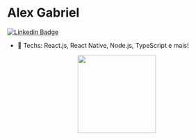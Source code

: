 # Alex Gabriel
[![Linkedin Badge](https://img.shields.io/badge/-LinkedIn-151515?style=flat-square&logo=Linkedin&logoColor=78fe96&link=https://www.linkedin.com/in/alexgabriel0/)](https://www.linkedin.com/in/alexgabriel0/)

- :rocket: Techs: React.js, React Native, Node.js, TypeScript e mais!

<div align="center">
  <img height="180em" src="https://github-readme-stats.vercel.app/api/top-langs/?username=alexgabriel1&layout=compact&theme=dark" />
</div>
